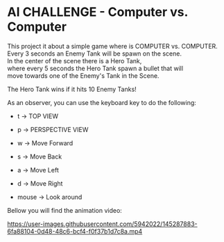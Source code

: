 # AI CHALLENGE - Computer vs. Computer

This project it about a simple game where is COMPUTER vs. COMPUTER.     
Every 3 seconds an Enemy Tank will be spawn on the scene.     
In the center of the scene there is a Hero Tank,      
where every 5 seconds the Hero Tank spawn a bullet that will     
move towards one of the Enemy's Tank in the Scene.     

The Hero Tank wins if it hits 10 Enemy Tanks!      

As an observer, you can use the keyboard key to do the following:      
- t -> TOP VIEW
- p -> PERSPECTIVE VIEW

- w -> Move Forward
- s -> Move Back
- a -> Move Left
- d -> Move Right
- mouse -> Look around

Bellow you will find the animation video:     
    
https://user-images.githubusercontent.com/5942022/145287883-6fa88104-0d48-48c6-bcf4-f0f37b1d7c8a.mp4     


